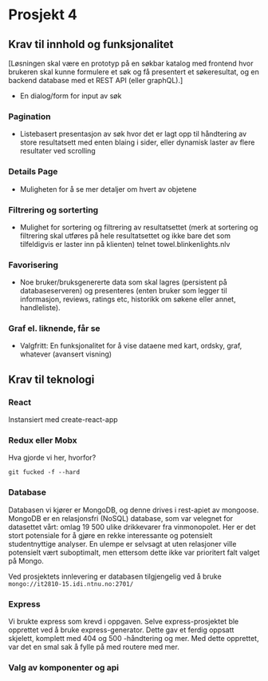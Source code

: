 # Prosjekt 4

## Krav til innhold og funksjonalitet
[Løsningen skal være en prototyp på en søkbar katalog med frontend hvor brukeren skal kunne formulere et søk og få presentert et søkeresultat, og en backend database med et REST API (eller graphQL).]

* En dialog/form for input av søk

### Pagination
* Listebasert presentasjon av søk hvor det er lagt opp til håndtering av store resultatsett med enten blaing i sider, eller dynamisk laster av flere resultater ved scrolling

### Details Page
* Muligheten for å se mer detaljer om hvert av objetene

### Filtrering og sorterting
* Mulighet for sortering og filtrering av resultatsettet (merk at sortering og filtrering skal utføres på hele resultatsettet og ikke bare det som tilfeldigvis er laster inn på klienten)
telnet towel.blinkenlights.nlv
### Favorisering
* Noe bruker/bruksgenererte data som skal lagres (persistent på databaseserveren) og  presenteres (enten bruker som legger til informasjon, reviews, ratings etc, historikk om søkene eller annet, handleliste).

### Graf el. liknende, får se
* Valgfritt:  En funksjonalitet for å vise dataene med kart, ordsky, graf, whatever (avansert visning)

## Krav til teknologi

### React
Instansiert med create-react-app

### Redux eller Mobx
Hva gjorde vi her, hvorfor?
```
git fucked -f --hard
```

### Database
Databasen vi kjører er MongoDB, og denne drives i rest-apiet av mongoose. MongoDB er en relasjonsfri (NoSQL) database, som var velegnet for datasettet vårt: omlag 19 500 ulike
drikkevarer fra vinmonopolet. Her er det stort potensiale for å gjøre en rekke interessante og potensielt studentnyttige analyser. En ulempe er selvsagt at uten
relasjoner ville potensielt vært suboptimalt, men ettersom dette ikke var prioritert falt valget på Mongo.

Ved prosjektets innlevering er databasen tilgjengelig ved å bruke ``` mongo://it2810-15.idi.ntnu.no:2701/ ```

### Express
Vi brukte express som krevd i oppgaven. Selve express-prosjektet ble opprettet ved å bruke express-generator. Dette gav et ferdig oppsatt skjelett,
komplett med 404 og 500 -håndtering og mer. Med dette opprettet, var det en smal sak å fylle på med routere med mer.

### Valg av komponenter og api